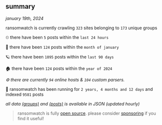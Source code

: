 
## summary
_january 19th, 2024_

ransomwatch is currently crawling `323` sites belonging to `173` unique groups

⏲ there have been `5` posts within the `last 24 hours`

🦈 there have been `124` posts within the `month of january`

🪐 there have been `1095` posts within the `last 90 days`

🏚 there have been `124` posts within the `year of 2024`

_⚙️ there are currently `94` online hosts & `104` custom parsers._

🦕 ransomwatch has been running for `2 years, 4 months and 12 days` and indexed `9581` posts

_all data  [(groups)](http://ransomwhat.telemetry.ltd/groups) and [(posts)](http://ransomwhat.telemetry.ltd/posts) is available in JSON (updated hourly)_

> ransomwatch is fully [open source](https://github.com/joshhighet/ransomwatch#ransomwatch--). please consider [sponsoring](https://github.com/sponsors/joshhighet) if you find it useful!
